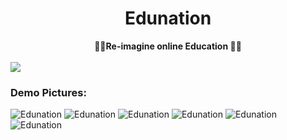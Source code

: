 <div align="center">
  <h1 >Edunation</h1>
  <strong>
    👨‍💻Re-imagine online Education 👩‍💻
  </strong>
</div>
<br/>
<img src="https://socialify.git.ci/dsnehasish74/Edunation/image?description=1&font=Raleway&logo=https%3A%2F%2Favatars.githubusercontent.com%2Fu%2F80974091%3Fs%3D200%26v%3D4&pattern=Brick%20Wall&theme=Dark"></img>

### Demo Pictures:
![Edunation](https://github.com/dsnehasish74/Edunation/blob/main/assets/Screenshot%20(8).png)
![Edunation](https://github.com/dsnehasish74/Edunation/blob/main/assets/Screenshot%20(9).png)
![Edunation](https://github.com/dsnehasish74/Edunation/blob/main/assets/Screenshot%20(10).png)
![Edunation](https://github.com/dsnehasish74/Edunation/blob/main/assets/Screenshot%20(11).png)
![Edunation](https://github.com/dsnehasish74/Edunation/blob/main/assets/Screenshot%20(12).png)
![Edunation](https://github.com/dsnehasish74/Edunation/blob/main/assets/Screenshot%20(13).png)


